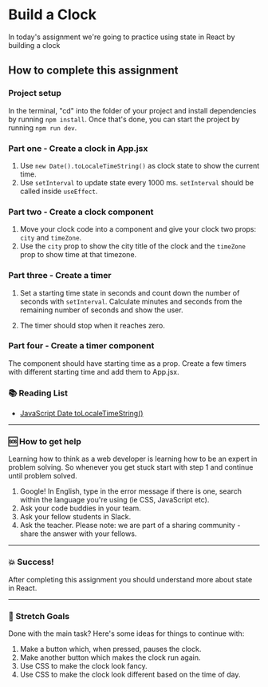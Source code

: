 # Build a Clock

In today's assignment we're going to practice using state in React by building a clock

## How to complete this assignment

### Project setup

In the terminal, "cd" into the folder of your project and install dependencies by running `npm install`. Once that's done, you can start the project by running `npm run dev`.

### Part one - Create a clock in App.jsx

1. Use `new Date().toLocaleTimeString()` as clock state to show the current time.
2. Use `setInterval` to update state every 1000 ms. `setInterval` should be called inside `useEffect`.

### Part two - Create a clock component

1. Move your clock code into a component and give your clock two props: `city` and `timeZone`.
2. Use the `city` prop to show the city title of the clock and the `timeZone` prop to show time at that timezone.

### Part three - Create a timer

1. Set a starting time state in seconds and count down the number of seconds with `setInterval`. Calculate minutes and seconds from the remaining number of seconds and show the user.

2. The timer should stop when it reaches zero.

### Part four - Create a timer component

The component should have starting time as a prop. Create a few timers with different starting time and add them to App.jsx.

### :books: Reading List

- [JavaScript Date toLocaleTimeString()](https://www.w3schools.com/jsref/jsref_tolocaletimestring.asp)

---

### :sos: How to get help

Learning how to think as a web developer is learning how to be an expert in problem solving. So whenever you get stuck start with step 1 and continue until problem solved.

1. Google! In English, type in the error message if there is one, search within the language you're using (ie CSS, JavaScript etc).
2. Ask your code buddies in your team.
3. Ask your fellow students in Slack.
4. Ask the teacher. Please note: we are part of a sharing community - share the answer with your fellows.

---

### :boom: Success!

After completing this assignment you should understand more about state in React.

---

### :runner: Stretch Goals

Done with the main task? Here's some ideas for things to continue with:

1. Make a button which, when pressed, pauses the clock.
1. Make another button which makes the clock run again.
1. Use CSS to make the clock look fancy.
1. Use CSS to make the clock look different based on the time of day.
